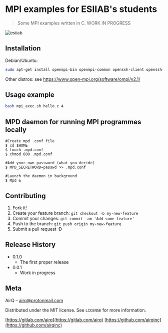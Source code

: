 # MPI examples for ESIIAB's students
> Some MPI examples written in C. WORK IN PROGRESS

<!--One to two paragraph statement about your product and what it does.-->

![esiiab](https://www.esiiab.uclm.es/imgweb/portada/logo_esii.png)

## Installation

Debian/Ubuntu:

```sh
sudo apt-get install openmpi-bin openmpi-common openssh-client openssh-server libopenmpi1.3 libopenmpi-dbg libopenmpi-dev
```

Other distros:
see https://www.open-mpi.org/software/ompi/v2.1/

<!--Windows:
```sh
edit autoexec.bat
```
-->

## Usage example
```sh
bash mpi_exec.sh hello.c 4
```

<!--## Development setup

Describe how to install all development dependencies and how to run an automated test-suite of some kind. Potentially do this for multiple platforms.

```sh
make install
npm test
```
-->

## MPD daemon for running MPI programmes locally
``` 
#Create mpd .conf file
$ cd $HOME
$ touch .mpd.conf
$ chmod 600 .mpd.conf

#Add your own password (what you decide)
$ MPD_SECRETWORD=passwd >> .mpd.conf

#Launch the daemon in background
$ Mpd & 
```

## Contributing

1. Fork it!
2. Create your feature branch: `git checkout -b my-new-feature`
3. Commit your changes: `git commit -am 'Add some feature'`
4. Push to the branch: `git push origin my-new-feature`
5. Submit a pull request :D

## Release History

* 0.1.0
    * The first proper release
* 0.0.1
    * Work in progress

## Meta

AirQ – airq@protonmail.com  

Distributed under the MIT license. See ``LICENSE`` for more information.

[https://gitlab.com/airq](https://gitlab.com/airq)
[https://github.com/airqinc](https://github.com/airqinc)

